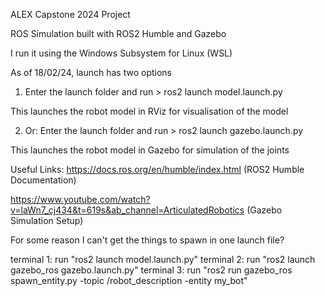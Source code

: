 ALEX Capstone 2024 Project

ROS Simulation built with ROS2 Humble and Gazebo

I run it using the Windows Subsystem for Linux (WSL)

As of 18/02/24, launch has two options
1. Enter the launch folder and run > ros2 launch model.launch.py

This launches the robot model in RViz for visualisation of the model

2. Or: Enter the launch folder and run > ros2 launch gazebo.launch.py

This launches the robot model in Gazebo for simulation of the joints

Useful Links: 
https://docs.ros.org/en/humble/index.html (ROS2 Humble Documentation)

https://www.youtube.com/watch?v=laWn7_cj434&t=619s&ab_channel=ArticulatedRobotics (Gazebo Simulation Setup)


For some reason I can't get the things to spawn in one launch file?

terminal 1: run "ros2 launch model.launch.py"
terminal 2: run "ros2 launch gazebo_ros gazebo.launch.py"
terminal 3: run "ros2 run gazebo_ros spawn_entity.py -topic /robot_description -entity my_bot"
